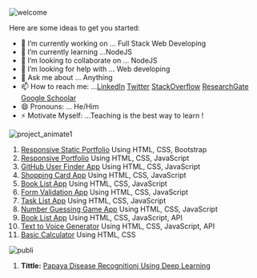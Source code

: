 <!-- ### Hi there 👋 -->
![welcome](https://user-images.githubusercontent.com/45633928/104728821-af559d80-5761-11eb-9eaf-531d390ef588.gif)

<!-- **imdadulhaque1/imdadulhaque1** is a ✨ _special_ ✨ repository because its `README.md` (this file) appears on your GitHub profile.-->

Here are some ideas to get you started:

- 🔭 I’m currently working on ... Full Stack Web Developing
- 🌱 I’m currently learning ...NodeJS
- 👯 I’m looking to collaborate on ... NodeJS
- 🤔 I’m looking for help with ... Web developing
- 💬 Ask me about ... Anything
- 📫 How to reach me: ...[LinkedIn](https://www.linkedin.com/in/imdadul-haque-97b7a3183/)    [Twitter](https://twitter.com/imdad_haque)   [StackOverflow](https://stackoverflow.com/users/14065992/imdadul-haque?tab=profile)    [ResearchGate](https://www.researchgate.net/profile/Imdadul_Haque2)   [Google Schoolar](https://scholar.google.com/citations?hl=en&user=_vELggsAAAAJ)
- 😄 Pronouns: ... He/Him
- ⚡ Motivate Myself: ...Teaching is the best way to learn !

![project_animate1](https://user-images.githubusercontent.com/45633928/104729343-7f5aca00-5762-11eb-9d30-9870e74252b1.gif)
1. [Responsive Static Portfolio](https://imdadulhaque1.github.io/PortfoLio1440/) Using HTML, CSS, Bootstrap
2. [Responsive Portfolio](https://imdadulhaque1.github.io/MyStaticPortfoLio/) Using HTML, CSS, JavaScript
3. [GitHub User Finder App](https://imdadulhaque1.github.io/Github_Finder_Using_JavaScript/) Using HTML, CSS, JavaScript
4. [Shopping Card App](https://imdadulhaque1.github.io/Shopping_Cart_App-Using-JavaScript/) Using HTML, CSS, JavaScript
5. [Book List App](https://imdadulhaque1.github.io/Book_List_App-Using-JavaScript/) Using HTML, CSS, JavaScript
6. [Form Validation App](https://imdadulhaque1.github.io/Expression_Validation_APP-using-JS/) Using HTML, CSS, JavaScript
7. [Task List App](https://imdadulhaque1.github.io/Task_List-Using-JavaScript/) Using HTML, CSS, JavaScript
8. [Number Guessing Game App](https://imdadulhaque1.github.io/Number-Guessing-Game-Using-JS/) Using HTML, CSS, JavaScript
9. [Book List App](https://imdadulhaque1.github.io/Book_List_App-Using-JavaScript/) Using HTML, CSS, JavaScript, API
10. [Text to Voice Generator](https://imdadulhaque1.github.io/TextToVoice_Using_API/) Using HTML, CSS, JavaScript, API
10. [Basic Calculator](https://imdadulhaque1.github.io/basicCalculator/) Using HTML, CSS

![publi](https://user-images.githubusercontent.com/45633928/105211941-0818a200-5b77-11eb-8801-f01092758e09.jpg)
1. **Tittle:** [Papaya Disease Recognitionj Using Deep Learning](https://github.com/imdadulhaque1/Publications-1-PapayaDiseaseRecognitionUsingDL)

